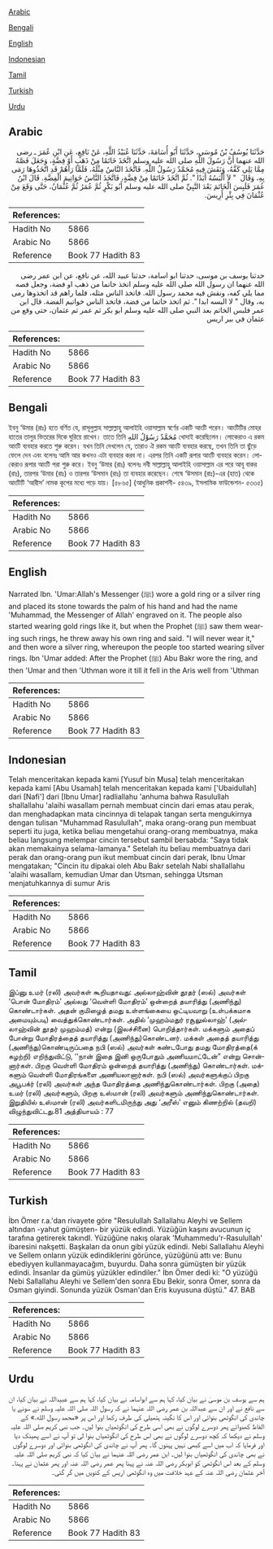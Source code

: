 [Arabic](#arabic)

[Bengali](#bengali)

[English](#english)

[Indonesian](#indonesian)

[Tamil](#tamil)

[Turkish](#turkish)

[Urdu](#urdu)

## Arabic


<div dir="rtl" lang="ar" style={{fontSize:'larger',backgroundColor:'#f8f9fa',padding:20}}>
حَدَّثَنَا يُوسُفُ بْنُ مُوسَى، حَدَّثَنَا أَبُو أُسَامَةَ، حَدَّثَنَا عُبَيْدُ اللَّهِ، عَنْ نَافِعٍ، عَنِ ابْنِ عُمَرَ ـ رضى الله عنهما أَنَّ رَسُولَ اللَّهِ صلى الله عليه وسلم اتَّخَذَ خَاتَمًا مِنْ ذَهَبٍ أَوْ فِضَّةٍ، وَجَعَلَ فَصَّهُ مِمَّا يَلِي كَفَّهُ، وَنَقَشَ فِيهِ مُحَمَّدٌ رَسُولُ اللَّهِ‏.‏ فَاتَّخَذَ النَّاسُ مِثْلَهُ، فَلَمَّا رَآهُمْ قَدِ اتَّخَذُوهَا رَمَى بِهِ، وَقَالَ ‏ "‏ لاَ أَلْبَسُهُ أَبَدًا ‏"‏‏.‏ ثُمَّ اتَّخَذَ خَاتَمًا مِنْ فِضَّةٍ، فَاتَّخَذَ النَّاسُ خَوَاتِيمَ الْفِضَّةِ‏.‏ قَالَ ابْنُ عُمَرَ فَلَبِسَ الْخَاتَمَ بَعْدَ النَّبِيِّ صلى الله عليه وسلم أَبُو بَكْرٍ ثُمَّ عُمَرُ ثُمَّ عُثْمَانُ، حَتَّى وَقَعَ مِنْ عُثْمَانَ فِي بِئْرِ أَرِيسَ‏.‏
</div>
<div style={{backgroundColor:'#f8f9fa',padding:20, marginBottom: 10}}><table> <thead> <tr> <th>References:</th> <th></th> </tr> </thead> <tbody><tr><td>Hadith No</td><td>5866</td></tr><tr><td>Arabic No</td><td>5866</td></tr><tr><td>Reference</td><td>Book 77 Hadith 83</td></tr></tbody></table></div>


<div dir="rtl" lang="ar" style={{fontSize:'larger',backgroundColor:'#f8f9fa',padding:20}}>
حدثنا يوسف بن موسى، حدثنا ابو اسامة، حدثنا عبيد الله، عن نافع، عن ابن عمر رضى الله عنهما ان رسول الله صلى الله عليه وسلم اتخذ خاتما من ذهب او فضة، وجعل فصه مما يلي كفه، ونقش فيه محمد رسول الله. فاتخذ الناس مثله، فلما راهم قد اتخذوها رمى به، وقال " لا البسه ابدا ". ثم اتخذ خاتما من فضة، فاتخذ الناس خواتيم الفضة. قال ابن عمر فلبس الخاتم بعد النبي صلى الله عليه وسلم ابو بكر ثم عمر ثم عثمان، حتى وقع من عثمان في بير اريس
</div>
<div style={{backgroundColor:'#f8f9fa',padding:20, marginBottom: 10}}><table> <thead> <tr> <th>References:</th> <th></th> </tr> </thead> <tbody><tr><td>Hadith No</td><td>5866</td></tr><tr><td>Arabic No</td><td>5866</td></tr><tr><td>Reference</td><td>Book 77 Hadith 83</td></tr></tbody></table></div>

## Bengali


<div dir="ltr" lang="bn" style={{fontSize:'larger',backgroundColor:'#f8f9fa',padding:20}}>
ইবনু ‘উমার (রাঃ) হতে বর্ণিত যে, রাসূলুল্লাহ সাল্লাল্লাহু আলাইহি ওয়াসাল্লাম স্বর্ণের একটি আংটি পরেন। আংটিটির মোহর হাতের তালুর ভিতরের দিকে ঘুরিয়ে রাখেন। তাতে তিনি مُحَمَّدٌ رَسُوْلُ اللهِ খোদাই করেছিলেন। লোকেরাও এ রকম আংটি ব্যবহার করতে শুরু করেন। যখন তিনি দেখলেন যে, তারাও ঐ রকম আংটি ব্যবহার করছে, তখন তিনি তা ছুঁড়ে ফেলে দেন এবং বলেনঃ আমি আর কখনও এটা ব্যবহার করব না। এরপর তিনি একটি রূপার আংটি ব্যবহার করেন। লোকেরাও রূপার আংটি পরা শুরু করে। ইবনু ‘উমার (রাঃ) বলেনঃ নবী সাল্লাল্লাহু আলাইহি ওয়াসাল্লাম এর পরে আবূ বাকর (রাঃ), তারপর ‘উমার (রাঃ) ও তারপর ‘উসমান (রাঃ) তা ব্যবহার করেছেন। শেষে ‘উসমান (রাঃ)-এর (হাত) থেকে আংটিটি ‘আরীস’ নামক কূপের মধ্যে পড়ে যায়। [৫৮৬৫] (আধুনিক প্রকাশনী- ৫৪৩৯, ইসলামিক ফাউন্ডেশন- ৫৩৩৫)
</div>
<div style={{backgroundColor:'#f8f9fa',padding:20, marginBottom: 10}}><table> <thead> <tr> <th>References:</th> <th></th> </tr> </thead> <tbody><tr><td>Hadith No</td><td>5866</td></tr><tr><td>Arabic No</td><td>5866</td></tr><tr><td>Reference</td><td>Book 77 Hadith 83</td></tr></tbody></table></div>

## English


<div dir="ltr" lang="en" style={{fontSize:'larger',backgroundColor:'#f8f9fa',padding:20}}>
Narrated Ibn. 'Umar:Allah's Messenger (ﷺ) wore a gold ring or a silver ring and placed its stone towards the palm of his hand and had the name 'Muhammad, the Messenger of Allah' engraved on it. The people also started wearing gold rings like it, but when the Prophet (ﷺ) saw them wearing such rings, he threw away his own ring and said. "I will never wear it," and then wore a silver ring, whereupon the people too started wearing silver rings. Ibn 'Umar added: After the Prophet (ﷺ) Abu Bakr wore the ring, and then 'Umar and then 'Uthman wore it till it fell in the Aris well from 'Uthman
</div>
<div style={{backgroundColor:'#f8f9fa',padding:20, marginBottom: 10}}><table> <thead> <tr> <th>References:</th> <th></th> </tr> </thead> <tbody><tr><td>Hadith No</td><td>5866</td></tr><tr><td>Arabic No</td><td>5866</td></tr><tr><td>Reference</td><td>Book 77 Hadith 83</td></tr></tbody></table></div>

## Indonesian


<div dir="ltr" lang="id" style={{fontSize:'larger',backgroundColor:'#f8f9fa',padding:20}}>
Telah menceritakan kepada kami [Yusuf bin Musa] telah menceritakan kepada kami [Abu Usamah] telah menceritakan kepada kami ['Ubaidullah] dari [Nafi'] dari [Ibnu Umar] radliallahu 'anhuma bahwa Rasulullah shallallahu 'alaihi wasallam pernah membuat cincin dari emas atau perak, dan menghadapkan mata cincinnya di telapak tangan serta mengukirnya dengan tulisan "Muhammad Rasulullah", maka orang-orang pun membuat seperti itu juga, ketika beliau mengetahui orang-orang membuatnya, maka beliau langsung melempar cincin tersebut sambil bersabda: "Saya tidak akan memakainya selama-lamanya." Setelah itu beliau membuatnya dari perak dan orang-orang pun ikut membuat cincin dari perak, Ibnu Umar mengatakan; "Cincin itu dipakai oleh Abu Bakr setelah Nabi shallallahu 'alaihi wasallam, kemudian Umar dan Utsman, sehingga Utsman menjatuhkannya di sumur Aris
</div>
<div style={{backgroundColor:'#f8f9fa',padding:20, marginBottom: 10}}><table> <thead> <tr> <th>References:</th> <th></th> </tr> </thead> <tbody><tr><td>Hadith No</td><td>5866</td></tr><tr><td>Arabic No</td><td>5866</td></tr><tr><td>Reference</td><td>Book 77 Hadith 83</td></tr></tbody></table></div>

## Tamil


<div dir="ltr" lang="ta" style={{fontSize:'larger',backgroundColor:'#f8f9fa',padding:20}}>
இப்னு உமர் (ரலி) அவர்கள் கூறியதாவது: அல்லாஹ்வின் தூதர் (ஸல்) அவர்கள் ‘பொன் மோதிரம்’ அல்லது ‘வெள்ளி மோதிரம்’ ஒன்றைத் தயாரித்து (அணிந்து) கொண்டார்கள். அதன் குமிழைத் தமது உள்ளங்கையை ஒட்டியவாறு (உள்பக்கமாக அமையும்படி) வைத்துக்கொண்டார்கள். அதில் ‘முஹம்மதுர் ரசூலுல்லாஹ்’ (அல்லாஹ்வின் தூதர் முஹம்மத்) என்று (இலச்சினை) பொறித்தார்கள். மக்களும் அதைப் போன்று மோதிரத்தைத் தயாரித்து (அணிந்து)கொண்டனர். மக்கள் அதைத் தயாரித்து (அணிந்து)கொண்டிருப்பதை நபி (ஸல்) அவர்கள் கண்டபோது தமது மோதிரத்தை(க் கழற்றி) எறிந்துவிட்டு, ‘‘நான் இதை இனி ஒருபோதும் அணியமாட்டேன்” என்று சொன்னார்கள். பிறகு வெள்ளி மோதிரம் ஒன்றைத் தயாரித்து (அணிந்து) கொண்டார்கள். மக்களும் வெள்ளி மோதிரங்களை அணியலானார்கள். நபி (ஸல்) அவர்களுக்குப் பிறகு அபூபக்ர் (ரலி) அவர்கள் அந்த மோதிரத்தை அணிந்துகொண்டார்கள். பிறகு (அதை) உமர் (ரலி) அவர்களும், பிறகு உஸ்மான் (ரலி) அவர்களும் அணிந்துகொண்டார்கள். இறுதியில் உஸ்மான் (ரலி) அவர்களிடமிருந்து அது ‘அரீஸ்’ எனும் கிணற்றில் (தவறி) விழுந்துவிட்டது.81 அத்தியாயம் : 77
</div>
<div style={{backgroundColor:'#f8f9fa',padding:20, marginBottom: 10}}><table> <thead> <tr> <th>References:</th> <th></th> </tr> </thead> <tbody><tr><td>Hadith No</td><td>5866</td></tr><tr><td>Arabic No</td><td>5866</td></tr><tr><td>Reference</td><td>Book 77 Hadith 83</td></tr></tbody></table></div>

## Turkish


<div dir="ltr" lang="tr" style={{fontSize:'larger',backgroundColor:'#f8f9fa',padding:20}}>
İbn Ömer r.a.'dan rivayete göre "Resulullah Sallallahu Aleyhi ve Sellem altından -yahut gümüşten- bir yüzük edindi. Yüzüğün kaşını avucunun iç tarafına getirerek takındI. Yüzüğüne nakış olarak 'Muhammedu'r-Rasulullah' ibaresini nakşetti. Başkaları da onun gibi yüzük edindi. Nebi Sallallahu Aleyhi ve Sellem onların yüzük edindiklerini görünce, yüzüğünü attı ve: Bunu ebediyyen kullanmayacağım, buyurdu. Daha sonra gümüşten bir yüzük edindi. İnsanlar da gümüş yüzükler edindiler." İbn Ömer dedi ki: "O yüzüğü Nebi Sallallahu Aleyhi ve Sellem'den sonra Ebu Bekir, sonra Ömer, sonra da Osman giyindi. Sonunda yüzük Osman'dan Eris kuyusuna düştü." 47. BAB
</div>
<div style={{backgroundColor:'#f8f9fa',padding:20, marginBottom: 10}}><table> <thead> <tr> <th>References:</th> <th></th> </tr> </thead> <tbody><tr><td>Hadith No</td><td>5866</td></tr><tr><td>Arabic No</td><td>5866</td></tr><tr><td>Reference</td><td>Book 77 Hadith 83</td></tr></tbody></table></div>

## Urdu


<div dir="rtl" lang="ur" style={{fontSize:'larger',backgroundColor:'#f8f9fa',padding:20}}>
ہم سے یوسف بن موسیٰ نے بیان کیا، کہا ہم سے ابواسامہ نے بیان کیا، کہا ہم سے عبیداللہ نے بیان کیا، ان سے نافع نے اور ان سے عبداللہ بن عمر رضی اللہ عنہما نے کہ رسول اللہ صلی اللہ علیہ وسلم نے سونے یا چاندی کی انگوٹھی بنوائی اور اس کا نگینہ ہتھیلی کی طرف رکھا اور اس پر «محمد رسول الله‏.‏» کے الفاظ کھدوائے پھر دوسرے لوگوں نے بھی اسی طرح کی انگوٹھیاں بنوا لیں۔ جب نبی کریم صلی اللہ علیہ وسلم نے دیکھا کہ کچھ دوسرے لوگوں نے بھی اس طرح کی انگوٹھیاں بنوا لی تو آپ نے اسے پھینک دیا اور فرمایا کہ اب میں اسے کبھی نہیں پہنوں گا۔ پھر آپ نے چاندی کی انگوٹھی بنوائی اور دوسرے لوگوں نے بھی چاندی کی انگوٹھیاں بنوا لیں۔ ابن عمر رضی اللہ عنہما نے بیان کیا کہ نبی کریم صلی اللہ علیہ وسلم کے بعد اس انگوٹھی کو ابوبکر رضی اللہ عنہ نے پہنا پھر عمر رضی اللہ عنہ اور پھر عثمان نے پہنا۔ آخر عثمان رضی اللہ عنہ کے عہد خلافت میں وہ انگوٹھی اریس کے کنویں میں گر گئی۔
</div>
<div style={{backgroundColor:'#f8f9fa',padding:20, marginBottom: 10}}><table> <thead> <tr> <th>References:</th> <th></th> </tr> </thead> <tbody><tr><td>Hadith No</td><td>5866</td></tr><tr><td>Arabic No</td><td>5866</td></tr><tr><td>Reference</td><td>Book 77 Hadith 83</td></tr></tbody></table></div>